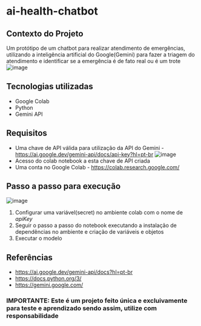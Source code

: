 # ai-health-chatbot
## Contexto do Projeto
Um protótipo de um chatbot para realizar atendimento de emergências, utilizando a inteligência artificial do Google(Gemini) para fazer a triagem do atendimento e identificar se a emergência é de fato real ou é um trote
![image](https://github.com/luisgustavoreimberg/ai-health-chatbot/assets/55925584/13a5699d-0c0b-4412-9867-0c47f621bdde)

## Tecnologias utilizadas
* Google Colab
* Python
* Gemini API

## Requisitos
* Uma chave de API válida para utilização da API do Gemini - https://ai.google.dev/gemini-api/docs/api-key?hl=pt-br
![image](https://github.com/luisgustavoreimberg/ai-health-chatbot/assets/55925584/47c991a8-7712-4e15-bb1f-67de7db08a83)
* Acesso do colab notebook a esta chave de API criada
* Uma conta no Google Colab - https://colab.research.google.com/

## Passo a passo para execução
![image](https://github.com/luisgustavoreimberg/ai-health-chatbot/assets/55925584/bdb08f7c-dafa-4320-bb25-e325cdf77cf7)
1. Configurar uma variável(secret) no ambiente colab com o nome de *apiKey*
2. Seguir o passo a passo do notebook executando a instalação de dependências no ambiente e criação de variáveis e objetos
3. Executar o modelo

## Referências
* https://ai.google.dev/gemini-api/docs?hl=pt-br
* https://docs.python.org/3/
* https://gemini.google.com/

### IMPORTANTE: Este é um projeto feito única e excluivamente para teste e aprendizado sendo assim, utilize com responsabilidade

